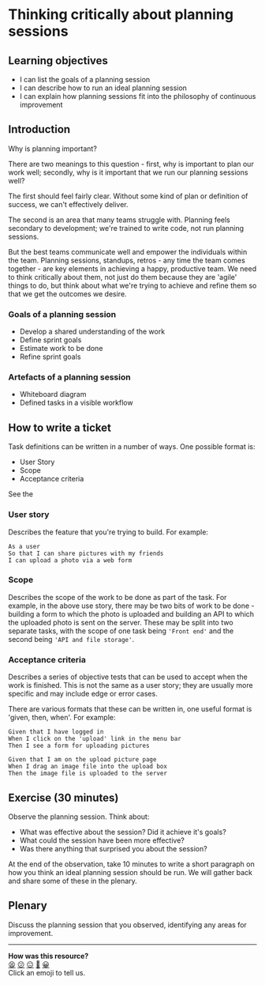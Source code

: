 # Thinking critically about planning sessions

## Learning objectives

- I can list the goals of a planning session
- I can describe how to run an ideal planning session
- I can explain how planning sessions fit into the philosophy of continuous improvement

## Introduction

Why is planning important?

There are two meanings to this question - first, why is important to plan our work well; secondly, why is it important that we run our planning sessions well?

The first should feel fairly clear. Without some kind of plan or definition of success, we can't effectively deliver.

The second is an area that many teams struggle with. Planning feels secondary to development; we're trained to write code, not run planning sessions.

But the best teams communicate well and empower the individuals within the team. Planning sessions, standups, retros - any time the team comes together - are key elements in achieving a happy, productive team. We need to think critically about them, not just do them because they are 'agile' things to do, but think about what we're trying to achieve and refine them so that we get the outcomes we desire.

### Goals of a planning session

- Develop a shared understanding of the work
- Define sprint goals
- Estimate work to be done
- Refine sprint goals

### Artefacts of a planning session

- Whiteboard diagram
- Defined tasks in a visible workflow

## How to write a ticket
Task definitions can be written in a number of ways. One possible format is:

- User Story
- Scope
- Acceptance criteria

See the

### User story
Describes the feature that you're trying to build. For example:

```
As a user
So that I can share pictures with my friends
I can upload a photo via a web form
```

### Scope
Describes the scope of the work to be done as part of the task. For example, in the above use story, there may be two bits of work to be done - building a form to which the photo is uploaded and building an API to which the uploaded photo is sent on the server. These may be split into two separate tasks, with the scope of one task being `'Front end'` and the second being `'API and file storage'`.

### Acceptance criteria
Describes a series of objective tests that can be used to accept when the work is finished. This is not the same as a user story; they are usually more specific and may include edge or error cases.

There are various formats that these can be written in, one useful format is 'given, then, when'. For example:

```
Given that I have logged in
When I click on the 'upload' link in the menu bar
Then I see a form for uploading pictures

Given that I am on the upload picture page
When I drag an image file into the upload box
Then the image file is uploaded to the server
```

## Exercise (30 minutes)

Observe the planning session. Think about:
- What was effective about the session? Did it achieve it's goals?
- What could the session have been more effective?
- Was there anything that surprised you about the session?

At the end of the observation, take 10 minutes to write a short paragraph on how you think an ideal planning session should be run. We will gather back and share some of these in the plenary.

## Plenary

Discuss the planning session that you observed, identifying any areas for improvement.

<!-- BEGIN GENERATED SECTION DO NOT EDIT -->

---

**How was this resource?**  
[😫](https://airtable.com/shrUJ3t7KLMqVRFKR?prefill_Repository=skills-workshops&prefill_File=how_to_work_in_teams/critical-thinking-planning-session/README.md&prefill_Sentiment=😫) [😕](https://airtable.com/shrUJ3t7KLMqVRFKR?prefill_Repository=skills-workshops&prefill_File=how_to_work_in_teams/critical-thinking-planning-session/README.md&prefill_Sentiment=😕) [😐](https://airtable.com/shrUJ3t7KLMqVRFKR?prefill_Repository=skills-workshops&prefill_File=how_to_work_in_teams/critical-thinking-planning-session/README.md&prefill_Sentiment=😐) [🙂](https://airtable.com/shrUJ3t7KLMqVRFKR?prefill_Repository=skills-workshops&prefill_File=how_to_work_in_teams/critical-thinking-planning-session/README.md&prefill_Sentiment=🙂) [😀](https://airtable.com/shrUJ3t7KLMqVRFKR?prefill_Repository=skills-workshops&prefill_File=how_to_work_in_teams/critical-thinking-planning-session/README.md&prefill_Sentiment=😀)  
Click an emoji to tell us.

<!-- END GENERATED SECTION DO NOT EDIT -->
